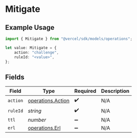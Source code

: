 # Mitigate

## Example Usage

```typescript
import { Mitigate } from "@vercel/sdk/models/operations";

let value: Mitigate = {
    action: "challenge",
    ruleId: "<value>",
};
```

## Fields

| Field                                                  | Type                                                   | Required                                               | Description                                            |
| ------------------------------------------------------ | ------------------------------------------------------ | ------------------------------------------------------ | ------------------------------------------------------ |
| `action`                                               | [operations.Action](../../models/operations/action.md) | :heavy_check_mark:                                     | N/A                                                    |
| `ruleId`                                               | *string*                                               | :heavy_check_mark:                                     | N/A                                                    |
| `ttl`                                                  | *number*                                               | :heavy_minus_sign:                                     | N/A                                                    |
| `erl`                                                  | [operations.Erl](../../models/operations/erl.md)       | :heavy_minus_sign:                                     | N/A                                                    |